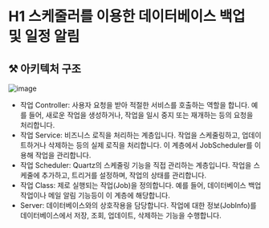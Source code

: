 # H1 스케줄러를 이용한 데이터베이스 백업 및 일정 알림 


## ⚒ 아키텍처 구조
![image](https://github.com/user-attachments/assets/1bbcc980-53b2-4570-8721-c3abecf2b82f)

- 작업 Controller: 사용자 요청을 받아 적절한 서비스를 호출하는 역할을 합니다. 예를 들어, 새로운 작업을 생성하거나, 작업을 일시 중지 또는 재개하는 등의 요청을 처리합니다.
- 작업 Service: 비즈니스 로직을 처리하는 계층입니다. 작업을 스케줄링하고, 업데이트하거나 삭제하는 등의 실제 로직을 처리합니다. 이 계층에서 JobScheduler를 이용해 작업을 관리합니다.
- 작업 Scheduler: Quartz의 스케줄링 기능을 직접 관리하는 계층입니다. 작업을 스케줄에 추가하고, 트리거를 설정하며, 작업의 상태를 관리합니다.
- 작업 Class: 제로 실행되는 작업(Job)을 정의합니다. 예를 들어, 데이터베이스 백업 작업이나 메일 알림 기능등이 이 계층에 해당합니다.
- Server: 데이터베이스와의 상호작용을 담당합니다. 작업에 대한 정보(JobInfo)를 데이터베이스에서 저장, 조회, 업데이트, 삭제하는 기능을 수행합니다.

